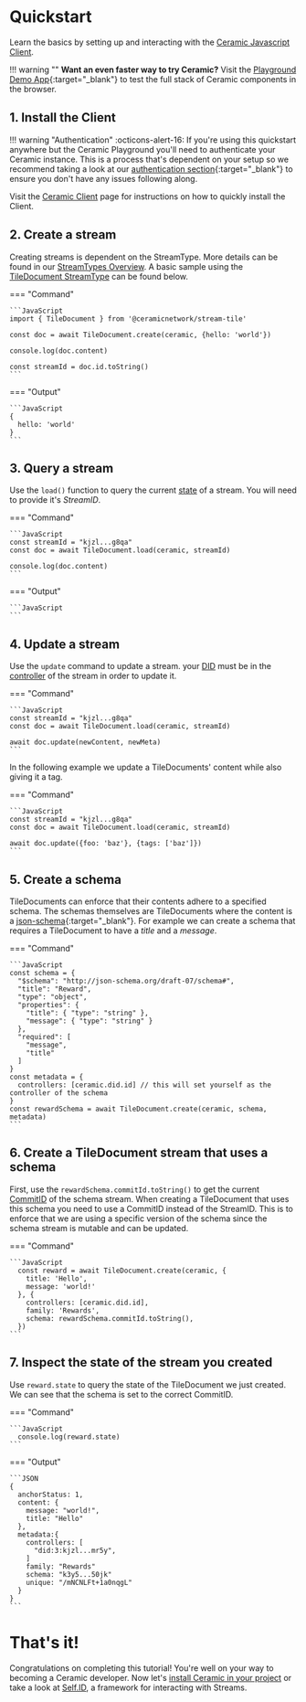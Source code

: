 # Quickstart

Learn the basics by setting up and interacting with the [Ceramic Javascript Client](./installation.md).

!!! warning ""
**Want an even faster way to try Ceramic?** Visit the [Playground Demo App](https://playground.ceramic.dev){:target="\_blank"} to test the full stack of Ceramic components in the browser.

## **1. Install the Client**

!!! warning "Authentication"
:octicons-alert-16: If you're using this quickstart anywhere but the Ceramic Playground you'll need to authenticate your Ceramic instance. This is a process that's dependent on your setup so we recommend taking a look at our [authentication section](./authentication.md){:target="\_blank"} to ensure you don't have any issues following along.

Visit the [Ceramic Client](./installation.md) page for instructions on how to quickly install the Client.

## **2. Create a stream**

Creating streams is dependent on the StreamType. More details can be found in our [StreamTypes Overview](../../docs/advanced/standards/stream-programs/index.md). A basic sample using the [TileDocument StreamType](../../docs/advanced/standards/stream-programs/tile-document.md) can be found below.

=== "Command"

    ```JavaScript
    import { TileDocument } from '@ceramicnetwork/stream-tile'

    const doc = await TileDocument.create(ceramic, {hello: 'world'})

    console.log(doc.content)

    const streamId = doc.id.toString()
    ```

=== "Output"

    ```JavaScript
    {
      hello: 'world'
    }
    ```

## **3. Query a stream**

Use the `load()` function to query the current [state](../../learn/glossary.md#state) of a stream. You will need to provide it's _StreamID_.

=== "Command"

    ```JavaScript
    const streamId = "kjzl...g8qa"
    const doc = await TileDocument.load(ceramic, streamId)

    console.log(doc.content)
    ```

=== "Output"

    ```JavaScript
    ```

## **4. Update a stream**

Use the `update` command to update a stream. your [DID](../../learn/glossary.md#dids) must be in the [controller](../../learn/glossary.md#controllers) of the stream in order to update it.

=== "Command"

    ```JavaScript
    const streamId = "kjzl...g8qa"
    const doc = await TileDocument.load(ceramic, streamId)

    await doc.update(newContent, newMeta)
    ```

In the following example we update a TileDocuments' content while also giving it a tag.

=== "Command"

    ```JavaScript
    const streamId = "kjzl...g8qa"
    const doc = await TileDocument.load(ceramic, streamId)

    await doc.update({foo: 'baz'}, {tags: ['baz']})
    ```

## **5. Create a schema**

TileDocuments can enforce that their contents adhere to a specified schema. The schemas themselves are TileDocuments where the content is a [json-schema](https://json-schema.org){:target="\_blank"}. For example we can create a schema that requires a TileDocument to have a _title_ and a _message_.

=== "Command"

    ```JavaScript
    const schema = {
      "$schema": "http://json-schema.org/draft-07/schema#",
      "title": "Reward",
      "type": "object",
      "properties": {
        "title": { "type": "string" },
        "message": { "type": "string" }
      },
      "required": [
        "message",
        "title"
      ]
    }
    const metadata = {
      controllers: [ceramic.did.id] // this will set yourself as the controller of the schema
    }
    const rewardSchema = await TileDocument.create(ceramic, schema, metadata)
    ```

## **6. Create a TileDocument stream that uses a schema**

First, use the `rewardSchema.commitId.toString()` to get the current [CommitID](../../learn/glossary.md#commitid) of the schema stream. When creating a TileDocument that uses this schema you need to use a CommitID instead of the StreamID. This is to enforce that we are using a specific version of the schema since the schema stream is mutable and can be updated.

=== "Command"

    ```JavaScript
      const reward = await TileDocument.create(ceramic, {
        title: 'Hello',
        message: 'world!'
      }, {
        controllers: [ceramic.did.id],
        family: 'Rewards',
        schema: rewardSchema.commitId.toString(),
      })
    ```

## **7. Inspect the state of the stream you created**

Use `reward.state` to query the state of the TileDocument we just created. We can see that the schema is set to the correct CommitID.

=== "Command"

    ```JavaScript
      console.log(reward.state)
    ```

=== "Output"

    ```JSON
    {
      anchorStatus: 1,
      content: {
        message: "world!",
        title: "Hello"
      },
      metadata:{
        controllers: [
          "did:3:kjzl...mr5y",
        ]
        family: "Rewards"
        schema: "k3y5...50jk"
        unique: "/mNCNLFt+1a0nqgL"
      }
    }
    ```

# **That's it!**

Congratulations on completing this tutorial! You're well on your way to becoming a Ceramic developer. Now let's [install Ceramic in your project](./installation.md) or take a look at [Self.ID](../../tools/self-id/overview.md), a framework for interacting with Streams.
